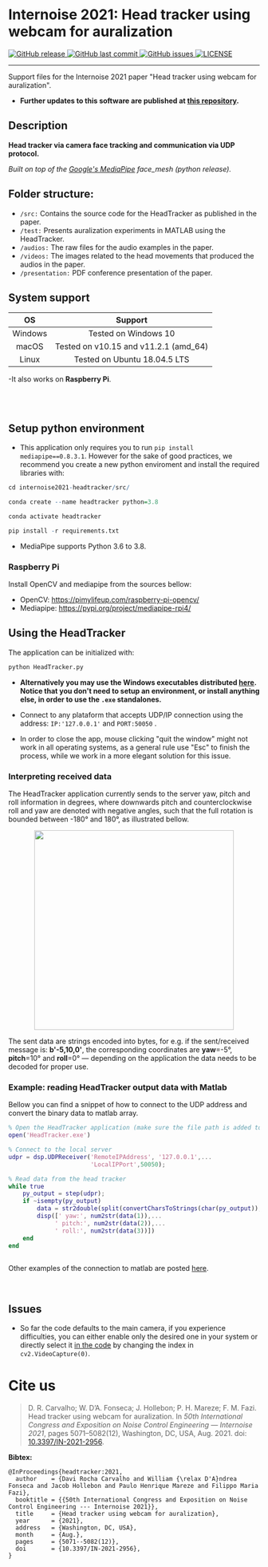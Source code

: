 # Internoise 2021: Head tracker using webcam for auralization
<p align="left">
  <a href="https://github.com/eac-ufsm/internoise2021-headtracker/releases/" target="_blank">
    <img alt="GitHub release" src="https://img.shields.io/github/v/release/eac-ufsm/internoise2021-headtracker?include_prereleases&style=flat-square">
  </a>

  <a href="https://github.com/eac-ufsm/internoise2021-headtracker/commits/master" target="_blank">
    <img src="https://img.shields.io/github/last-commit/eac-ufsm/internoise2021-headtracker?style=flat-square" alt="GitHub last commit">
  </a>

  <a href="https://github.com/eac-ufsm/internoise2021-headtracker/issues" target="_blank">
    <img src="https://img.shields.io/github/issues/eac-ufsm/internoise2021-headtracker?style=flat-square&color=red" alt="GitHub issues">
  </a>

  <a href="https://github.com/eac-ufsm/internoise2021-headtracker/blob/master/LICENSE" target="_blank">
    <img alt="LICENSE" src="https://img.shields.io/github/license/eac-ufsm/internoise2021-headtracker?style=flat-square&color=yellow">
  <a/>

</p>
<hr>

Support files for the Internoise 2021 paper "Head tracker using webcam for auralization".

- **Further updates to this software are published at [this repository](https://github.com/eac-ufsm/webcam-headtracker).**

## Description
**Head tracker via camera face tracking and communication via UDP protocol.**

*Built on top of the [Google's MediaPipe](https://github.com/google/mediapipe) face_mesh (python release).*

## Folder structure:
  - ```/src:``` Contains the source code for the HeadTracker as published in the paper.
  - ```/test:``` Presents auralization experiments in MATLAB using the HeadTracker.
  - ```/audios:``` The raw files for the audio examples in the paper.  
  - ```/videos:``` The images related to the head movements that produced the audios in the paper.
  - ```/presentation:``` PDF conference presentation of the paper.


## System support 
|    OS   |         Support         |
|:-------:|:-----------------------:|
| Windows |   Tested on Windows 10  |
|  macOS  | Tested on v10.15 and v11.2.1 (amd_64) |
|  Linux  | Tested on Ubuntu 18.04.5 LTS          |

-It also works on **Raspberry Pi**.

<br/><br/>
## Setup python environment
  - This application only requires you to run ```pip install mediapipe==0.8.3.1```. However for the sake of good practices, we recommend you create a new python enviroment and install the required libraries with:
  
  ```R
  cd internoise2021-headtracker/src/
  
  conda create --name headtracker python=3.8
  
  conda activate headtracker

  pip install -r requirements.txt
  ``` 
- MediaPipe supports Python 3.6 to 3.8.

### Raspberry Pi
  Install OpenCV and mediapipe from the sources bellow:
- OpenCV: https://pimylifeup.com/raspberry-pi-opencv/
- Mediapipe: https://pypi.org/project/mediapipe-rpi4/

## Using the HeadTracker
  The application can be initialized with:
  ```python
  python HeadTracker.py
  ```
  
 - **Alternatively you may use the Windows executables distributed [here](https://github.com/eac-ufsm/internoise2021-headtracker/releases/tag/1.05.23). Notice that you don't need to setup an environment, or install anything else, in order to use the ```.exe``` standalones.**

- Connect to any plataform that accepts UDP/IP connection using the address: ```IP:'127.0.0.1'```  and ```PORT:50050``` .

- In order to close the app, mouse clicking "quit the window" might not work in all operating systems, as a general rule use "Esc" to finish the process, while we work in a more elegant solution for this issue.


### Interpreting received data
The HeadTracker application currently sends to the server yaw, pitch and roll information in degrees, where downwards pitch and counterclockwise roll and yaw are denoted with negative angles, such that the full rotation is bounded between -180° and 180°, as illustrated bellow. 


<p align="center">
<img width="400px" src="https://github.com/eac-ufsm/internoise2021-headtracker/blob/main/images/coord.svg"/>
</p>
  
The sent data are strings encoded into bytes,  for e.g. if the sent/received message is: **b'-5,10,0'**,  the corresponding coordinates are **yaw**=-5°, **pitch**=10° and **roll**=0°  &#8212; depending on the application the data needs to be decoded for proper use.


### Example: reading HeadTracker output data with Matlab
Bellow you can find a snippet of how to connect to the UDP address and convert the binary data to matlab array.
``` matlab
% Open the HeadTracker application (make sure the file path is added to matlab path variables)
open('HeadTracker.exe')   

% Connect to the local server
udpr = dsp.UDPReceiver('RemoteIPAddress', '127.0.0.1',...
                       'LocalIPPort',50050); 

% Read data from the head tracker
while true   
    py_output = step(udpr);
    if ~isempty(py_output)
        data = str2double(split(convertCharsToStrings(char(py_output)), ','));
        disp([' yaw:', num2str(data(1)),...
             ' pitch:', num2str(data(2)),...
             ' roll:', num2str(data(3))])
    end
end 
 
```
Other examples of the connection to matlab are posted [here](https://github.com/eac-ufsm/internoise2021-headtracker/releases).

<br/>

## Issues

 - So far the code defaults to the main camera, if you experience difficulties, you can either enable only the desired one in your system or directly select it [in the code](https://github.com/eac-ufsm/internoise2021-headtracker/blob/1f2dada96790360cbd68de936ef04852579f9a27/src/HeadTracker.py#L85) by changing the index in ```cv2.VideoCapture(0)```.

# Cite us

> D. R. Carvalho; W. D’A. Fonseca; J. Hollebon; P. H. Mareze; F. M. Fazi. Head tracker using webcam for auralization. In *50th International Congress and Exposition on Noise Control Engineering — Internoise 2021*, pages 5071–5082(12), Washington, DC, USA, Aug. 2021. doi: [10.3397/IN-2021-2956](https://doi.org/10.3397/IN-2021-2956).

**Bibtex:**
```
@InProceedings{headtracker:2021,
  author    = {Davi Rocha Carvalho and William {\relax D'A}ndrea Fonseca and Jacob Hollebon and Paulo Henrique Mareze and Filippo Maria Fazi},
  booktitle = {{50th International Congress and Exposition on Noise Control Engineering --- Internoise 2021}},
  title     = {Head tracker using webcam for auralization},
  year      = {2021},
  address   = {Washington, DC, USA},
  month     = {Aug.},
  pages     = {5071--5082(12)},
  doi       = {10.3397/IN-2021-2956},
}
```

